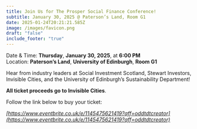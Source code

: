 ```yaml
---
title: Join Us for The Prosper Social Finance Conference!
subtitle: January 30, 2025 @ Paterson’s Land, Room G1
date: 2025-01-24T20:21:21.585Z
image: /images/favicon.png
draft: "false"
include_footer: "true"
---
```

Date & Time: **Thursday**, **January 30, 2025**, at **6:00 PM**\
Location: **Paterson’s Land**, **University of Edinburgh**, **Room G1**

Hear from industry leaders at Social Investment Scotland, Stewart Investors, Invisible Cities, and the University of Edinburgh’s Sustainability Department!

**All ticket proceeds go to Invisible Cities**.

Follow the link below to buy your ticket:

*[https://www.eventbrite.co.uk/​e/1145475621419?aff=​oddtdtcreator](https://www.eventbrite.co.uk/e/1145475621419?aff=oddtdtcreator)*